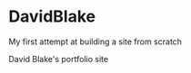 DavidBlake
==========
My first attempt at building a site from scratch

David Blake's portfolio site

